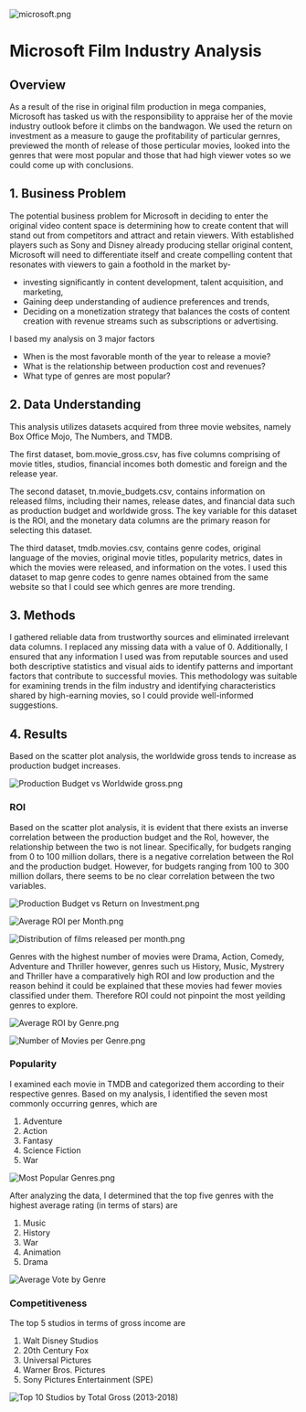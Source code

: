 ![microsoft.png](./images/microsoft.png)


# Microsoft Film Industry Analysis
## Overview
As a result of the rise in original film production in mega companies, Microsoft has tasked us with the responsibility to appraise her of the movie industry outlook before it climbs on the bandwagon. We used the return on investment as a measure to gauge the profitability of particular gernres, previewed the month of release of those perticular movies, looked into the genres that were most popular and those that had high viewer votes so we could come up with conclusions.

## 1. Business Problem
The potential business problem for Microsoft in deciding to enter the original video content space is determining how to create content that will stand out from competitors and attract and retain viewers. With established players such as Sony and Disney already producing stellar original content, Microsoft will need to differentiate itself and create compelling content that resonates with viewers to gain a foothold in the market by-

- investing significantly in content development, talent acquisition, and marketing,
- Gaining deep understanding of audience preferences and trends,
- Deciding on a monetization strategy that balances the costs of content creation with revenue streams such as subscriptions or advertising.

I based my analysis on 3 major factors

- When is the most favorable month of the year to release a movie?
- What is the relationship between production cost and revenues?
- What type of genres are most popular?

## 2. Data Understanding
This analysis utilizes datasets acquired from three movie websites, namely Box Office Mojo, The Numbers, and TMDB.

The first dataset, bom.movie_gross.csv, has five columns comprising of movie titles, studios, financial incomes both domestic and foreign and the release year.

The second dataset, tn.movie_budgets.csv, contains information on released films, including their names, release dates, and financial data such as production budget and worldwide gross. The key variable for this dataset is the ROI, and the monetary data columns are the primary reason for selecting this dataset.

The third dataset, tmdb.movies.csv, contains genre codes, original language of the movies, original movie titles, popularity metrics, dates in which the movies were released, and information on the votes. I used this dataset to map genre codes to genre names obtained from the same website so that I could see which genres are more trending.

## 3. Methods

I gathered reliable data from trustworthy sources and eliminated irrelevant data columns. I replaced any missing data with a value of 0. Additionally, I ensured that any information I used was from reputable sources and used both descriptive statistics and visual aids to identify patterns and important factors that contribute to successful movies. This methodology was suitable for examining trends in the film industry and identifying characteristics shared by high-earning movies, so I could provide well-informed suggestions.

## 4. Results

Based on the scatter plot analysis, the worldwide gross tends to increase as production budget increases.

![Production Budget vs Worldwide gross.png](./images/Production%20Budget%20vs%20Worldwide%20gross.png)


### ROI

Based on the scatter plot analysis, it is evident that there exists an inverse correlation between the production budget and the RoI, however, the relationship between the two is not linear. Specifically, for budgets ranging from 0 to 100 million dollars, there is a negative correlation between the RoI and the production budget. However, for budgets ranging from 100 to 300 million dollars, there seems to be no clear correlation between the two variables. 

![Production Budget vs Return on Investment.png](./images/Production%20Budget%20vs%20Return%20on%20Investment.png)



![Average ROI per Month.png](./images/Average%20ROI%20per%20Month.png)

![Distribution of films released per month.png](./images/Distribution%20of%20films%20released%20per%20month.png)


Genres with the highest number of movies were Drama, Action, Comedy, Adventure and  Thriller however, genres such us History, Music, Mystrery and Thriller have a comparatively high ROI and low production and the reason behind it could be explained that these movies had fewer movies classified under them. Therefore ROI could not pinpoint the most yeilding genres to explore. 

![Average ROI by Genre.png](./images/Average%20ROI%20by%20Genre.png)

![Number of Movies per Genre.png](./images/Number%20of%20Movies%20per%20Genre.png)

### Popularity

I examined each movie in TMDB and categorized them according to their respective genres. Based on my analysis, I identified the seven most commonly occurring genres, which are 
1. Adventure
2. Action
3. Fantasy
4. Science Fiction
5. War

![Most Popular Genres.png](./images/Most%20Popular%20Genres.png)

After analyzing the data, I determined that the top five genres with the highest average rating (in terms of stars) are 
1. Music
2. History
3. War
4. Animation
5. Drama

![Average Vote by Genre](./images/Average%20Vote%20by%20Genre.png)

### Competitiveness

The top 5 studios in terms of gross income are
1. Walt Disney Studios
2. 20th Century Fox
3. Universal Pictures
4. Warner Bros. Pictures
5. Sony Pictures Entertainment (SPE)

![Top 10 Studios by Total Gross (2013-2018)](./images/Top%2010%20Studios%20by%20Total%20Gross%20(2013-2018).png)







